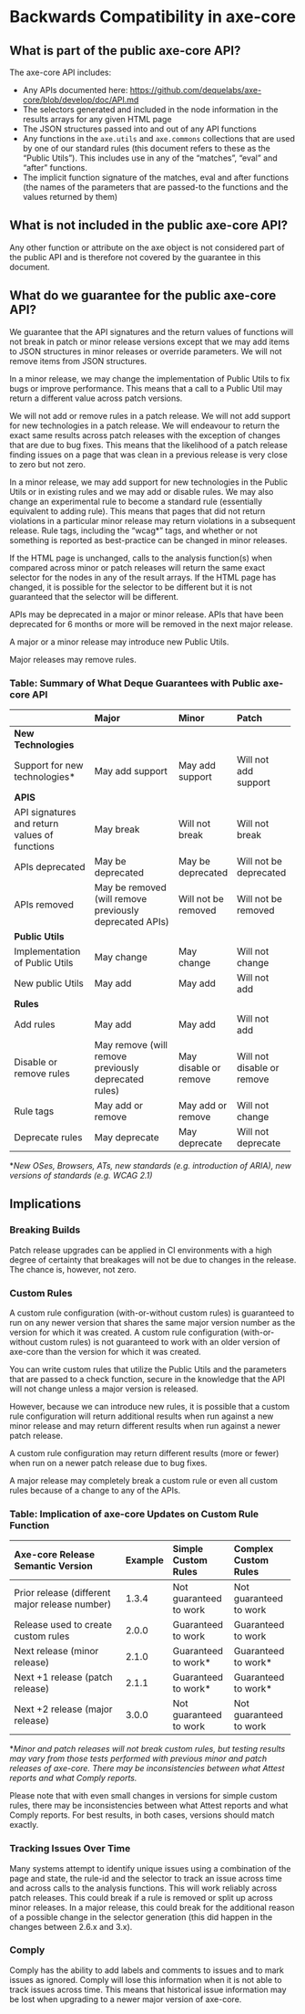 Backwards Compatibility in axe-core
===================================

What is part of the public axe-core API?
----------------------------------------

The axe-core API includes:

-   Any APIs documented here: <https://github.com/dequelabs/axe-core/blob/develop/doc/API.md>
-   The selectors generated and included in the node information in the results arrays for any given HTML page
-   The JSON structures passed into and out of any API functions
-   Any functions in the `axe.utils` and `axe.commons` collections that are used by one of our standard rules (this document refers to these as the “Public Utils”). This includes use in any of the “matches”, “eval” and “after” functions.
-   The implicit function signature of the matches, eval and after functions (the names of the parameters that are passed-to the functions and the values returned by them)

What is not included in the public axe-core API?
------------------------------------------------

Any other function or attribute on the axe object is not considered part of the public API and is therefore not covered by the guarantee in this document.

What do we guarantee for the public axe-core API?
-------------------------------------------------

We guarantee that the API signatures and the return values of functions will not break in patch or minor release versions except that we may add items to JSON structures in minor releases or override parameters. We will not remove items from JSON structures.

In a minor release, we may change the implementation of Public Utils to fix bugs or improve performance. This means that a call to a Public Util may return a different value across patch versions.

We will not add or remove rules in a patch release. We will not add support for new technologies in a patch release. We will endeavour to return the exact same results across patch releases with the exception of changes that are due to bug fixes. This means that the likelihood of a patch release finding issues on a page that was clean in a previous release is very close to zero but not zero.

In a minor release, we may add support for new technologies in the Public Utils or in existing rules and we may add or disable rules. We may also change an experimental rule to become a standard rule (essentially equivalent to adding rule). This means that pages that did not return violations in a particular minor release may return violations in a subsequent release. Rule tags, including the “wcag\*” tags, and whether or not something is reported as best-practice can be changed in minor releases.

If the HTML page is unchanged, calls to the analysis function(s) when compared across minor or patch releases will return the same exact selector for the nodes in any of the result arrays. If the HTML page has changed, it is possible for the selector to be different but it is not guaranteed that the selector will be different.

APIs may be deprecated in a major or minor release. APIs that have been deprecated for 6 months or more will be removed in the next major release.

A major or a minor release may introduce new Public Utils.

Major releases may remove rules.

### Table: Summary of What Deque Guarantees with Public axe-core API

<table style="width:98%;"><colgroup><col style="width: 30%" /><col style="width: 37%" /><col style="width: 14%" /><col style="width: 17%" /></colgroup><thead><tr class="header"><th style="text-align: left;"></th><th style="text-align: left;">Major</th><th style="text-align: left;">Minor</th><th style="text-align: left;">Patch</th></tr></thead><tbody><tr class="odd"><td style="text-align: left;"><strong>New Technologies</strong></td><td style="text-align: left;"></td><td style="text-align: left;"></td><td style="text-align: left;"></td></tr><tr class="even"><td style="text-align: left;">Support for new technologies*</td><td style="text-align: left;">May add support</td><td style="text-align: left;">May add support</td><td style="text-align: left;">Will not add support</td></tr><tr class="odd"><td style="text-align: left;"><strong>APIS</strong></td><td style="text-align: left;"></td><td style="text-align: left;"></td><td style="text-align: left;"></td></tr><tr class="even"><td style="text-align: left;">API signatures and return values of functions</td><td style="text-align: left;">May break</td><td style="text-align: left;">Will not break</td><td style="text-align: left;">Will not break</td></tr><tr class="odd"><td style="text-align: left;">APIs deprecated</td><td style="text-align: left;">May be deprecated</td><td style="text-align: left;">May be deprecated</td><td style="text-align: left;">Will not be deprecated</td></tr><tr class="even"><td style="text-align: left;">APIs removed</td><td style="text-align: left;">May be removed (will remove previously deprecated APIs)</td><td style="text-align: left;">Will not be removed</td><td style="text-align: left;">Will not be removed</td></tr><tr class="odd"><td style="text-align: left;"><strong>Public Utils</strong></td><td style="text-align: left;"></td><td style="text-align: left;"></td><td style="text-align: left;"></td></tr><tr class="even"><td style="text-align: left;">Implementation of Public Utils</td><td style="text-align: left;">May change</td><td style="text-align: left;">May change</td><td style="text-align: left;">Will not change</td></tr><tr class="odd"><td style="text-align: left;">New public Utils</td><td style="text-align: left;">May add</td><td style="text-align: left;">May add</td><td style="text-align: left;">Will not add</td></tr><tr class="even"><td style="text-align: left;"><strong>Rules</strong></td><td style="text-align: left;"></td><td style="text-align: left;"></td><td style="text-align: left;"></td></tr><tr class="odd"><td style="text-align: left;">Add rules</td><td style="text-align: left;">May add</td><td style="text-align: left;">May add</td><td style="text-align: left;">Will not add</td></tr><tr class="even"><td style="text-align: left;">Disable or remove rules</td><td style="text-align: left;">May remove (will remove previously deprecated rules)</td><td style="text-align: left;">May disable or remove</td><td style="text-align: left;">Will not disable or remove</td></tr><tr class="odd"><td style="text-align: left;">Rule tags</td><td style="text-align: left;">May add or remove</td><td style="text-align: left;">May add or remove</td><td style="text-align: left;">Will not change</td></tr><tr class="even"><td style="text-align: left;">Deprecate rules</td><td style="text-align: left;">May deprecate</td><td style="text-align: left;">May deprecate</td><td style="text-align: left;">Will not deprecate</td></tr></tbody></table>

\**New OSes, Browsers, ATs, new standards (e.g. introduction of ARIA), new versions of standards (e.g. WCAG 2.1)*

Implications
------------

### Breaking Builds

Patch release upgrades can be applied in CI environments with a high degree of certainty that breakages will not be due to changes in the release. The chance is, however, not zero.

### Custom Rules

A custom rule configuration (with-or-without custom rules) is guaranteed to run on any newer version that shares the same major version number as the version for which it was created. A custom rule configuration (with-or-without custom rules) is not guaranteed to work with an older version of axe-core than the version for which it was created.

You can write custom rules that utilize the Public Utils and the parameters that are passed to a check function, secure in the knowledge that the API will not change unless a major version is released.

However, because we can introduce new rules, it is possible that a custom rule configuration will return additional results when run against a new minor release and may return different results when run against a newer patch release.

A custom rule configuration may return different results (more or fewer) when run on a newer patch release due to bug fixes.

A major release may completely break a custom rule or even all custom rules because of a change to any of the APIs.

### Table: Implication of axe-core Updates on Custom Rule Function

<table style="width:98%;"><colgroup><col style="width: 47%" /><col style="width: 7%" /><col style="width: 22%" /><col style="width: 22%" /></colgroup><thead><tr class="header"><th style="text-align: left;">Axe-core Release Semantic Version</th><th style="text-align: left;">Example</th><th style="text-align: left;">Simple Custom Rules</th><th style="text-align: left;">Complex Custom Rules</th></tr></thead><tbody><tr class="odd"><td style="text-align: left;">Prior release (different major release number)</td><td style="text-align: left;">1.3.4</td><td style="text-align: left;">Not guaranteed to work</td><td style="text-align: left;">Not guaranteed to work</td></tr><tr class="even"><td style="text-align: left;">Release used to create custom rules</td><td style="text-align: left;">2.0.0</td><td style="text-align: left;">Guaranteed to work</td><td style="text-align: left;">Guaranteed to work</td></tr><tr class="odd"><td style="text-align: left;">Next release (minor release)</td><td style="text-align: left;">2.1.0</td><td style="text-align: left;">Guaranteed to work*</td><td style="text-align: left;">Guaranteed to work*</td></tr><tr class="even"><td style="text-align: left;">Next +1 release (patch release)</td><td style="text-align: left;">2.1.1</td><td style="text-align: left;">Guaranteed to work*</td><td style="text-align: left;">Guaranteed to work*</td></tr><tr class="odd"><td style="text-align: left;">Next +2 release (major release)</td><td style="text-align: left;">3.0.0</td><td style="text-align: left;">Not guaranteed to work</td><td style="text-align: left;">Not guaranteed to work</td></tr></tbody></table>

\**Minor and patch releases will not break custom rules, but testing results may vary from those tests performed with previous minor and patch releases of axe-core. There may be inconsistencies between what Attest reports and what Comply reports.*

Please note that with even small changes in versions for simple custom rules, there may be inconsistencies between what Attest reports and what Comply reports. For best results, in both cases, versions should match exactly.

### Tracking Issues Over Time

Many systems attempt to identify unique issues using a combination of the page and state, the rule-id and the selector to track an issue across time and across calls to the analysis functions. This will work reliably across patch releases. This could break if a rule is removed or split up across minor releases. In a major release, this could break for the additional reason of a possible change in the selector generation (this did happen in the changes between 2.6.x and 3.x).

### Comply

Comply has the ability to add labels and comments to issues and to mark issues as ignored. Comply will lose this information when it is not able to track issues across time. This means that historical issue information may be lost when upgrading to a newer major version of axe-core.
